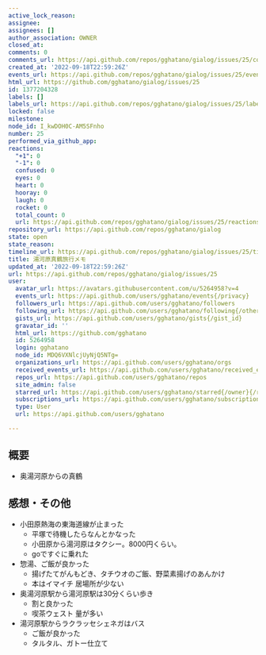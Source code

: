 ```yaml
---
active_lock_reason: 
assignee: 
assignees: []
author_association: OWNER
closed_at: 
comments: 0
comments_url: https://api.github.com/repos/gghatano/gialog/issues/25/comments
created_at: '2022-09-18T22:59:26Z'
events_url: https://api.github.com/repos/gghatano/gialog/issues/25/events
html_url: https://github.com/gghatano/gialog/issues/25
id: 1377204328
labels: []
labels_url: https://api.github.com/repos/gghatano/gialog/issues/25/labels{/name}
locked: false
milestone: 
node_id: I_kwDOH0C-AM5SFnho
number: 25
performed_via_github_app: 
reactions:
  "+1": 0
  "-1": 0
  confused: 0
  eyes: 0
  heart: 0
  hooray: 0
  laugh: 0
  rocket: 0
  total_count: 0
  url: https://api.github.com/repos/gghatano/gialog/issues/25/reactions
repository_url: https://api.github.com/repos/gghatano/gialog
state: open
state_reason: 
timeline_url: https://api.github.com/repos/gghatano/gialog/issues/25/timeline
title: 湯河原真鶴旅行メモ
updated_at: '2022-09-18T22:59:26Z'
url: https://api.github.com/repos/gghatano/gialog/issues/25
user:
  avatar_url: https://avatars.githubusercontent.com/u/5264958?v=4
  events_url: https://api.github.com/users/gghatano/events{/privacy}
  followers_url: https://api.github.com/users/gghatano/followers
  following_url: https://api.github.com/users/gghatano/following{/other_user}
  gists_url: https://api.github.com/users/gghatano/gists{/gist_id}
  gravatar_id: ''
  html_url: https://github.com/gghatano
  id: 5264958
  login: gghatano
  node_id: MDQ6VXNlcjUyNjQ5NTg=
  organizations_url: https://api.github.com/users/gghatano/orgs
  received_events_url: https://api.github.com/users/gghatano/received_events
  repos_url: https://api.github.com/users/gghatano/repos
  site_admin: false
  starred_url: https://api.github.com/users/gghatano/starred{/owner}{/repo}
  subscriptions_url: https://api.github.com/users/gghatano/subscriptions
  type: User
  url: https://api.github.com/users/gghatano

---
```

## 概要
- 奥湯河原からの真鶴

## 感想・その他
- 小田原熱海の東海道線が止まった
  - 平塚で待機したらなんとかなった
  - 小田原から湯河原はタクシー。8000円くらい。
  - goですぐに乗れた
- 惣湯、ご飯が良かった
  - 揚げたてがんもどき、タチウオのご飯、野菜素揚げのあんかけ
  - 本はイマイチ 居場所が少ない
- 奥湯河原駅から湯河原駅は30分くらい歩き
  - 割と良かった
  - 喫茶ウェスト 量が多い
- 湯河原駅からラクラッセシェネガはバス
  - ご飯が良かった
  - タルタル、ガトー仕立て